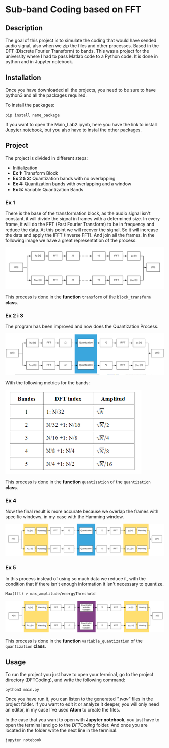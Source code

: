 # Sub-band Coding based on FFT

## Description
The goal of this project is to simulate the coding that would have sended audio signal, also when we zip the files and other processes. Based in the DFT (Discrete Fourier Transform) to bands.
This was a project for the university where I had to pass Matlab code to a Python code. 
It is done in python and in Jupyter notebook.

## Installation
Once you have downloaded all the projects, you need to be sure to have python3 and all the packages required.

To install the packages:
````
pip install name_package
````
If you want to open the Main_Lab2.ipynb, here you have the link to install [Jupyter notebook](https://jupyter.org/install), but you also have to instal the other packages.

## Project
The project is divided in different steps:
- Initialization
- **Ex 1:** Transform Block
- **Ex 2 & 3:** Quantization bands with no overlapping
- **Ex 4:** Quantization bands with overlapping and a window
- **Ex 5:** Variable Quantization Bands

### Ex 1
There is the base of the transformation block, as the audio signal isn't constant, it will divide the signal in frames with a determined size. In every frame, it will do the FFT (Fast Fourier Transform) to be in frequency and reduce the data. 
At this point we will recover the signal. So it will increase the data and apply the IFFT (Inverse FFT). And join all the frames. In the following image we have a great representation of the process.

![Transform Block](/Images/TransformBlock.png)

This process is done in the **function** ``transform`` of the ``block_transform`` **class**.

### Ex 2 i 3
The program has been improved and now does the Quantization Process.

![Quantization Band](/Images/QuantizationBand.PNG)

With the following metrics for the bands:

![Quantization Bands](/Images/QuantizationBnads.PNG)

This process is done in the **function** ``quantization`` of the ``quantization`` **class**.

### Ex 4
Now the final result is more accurate because we overlap the frames with specific windows, in my case with the Hamming window.

![Overlaped Band](/Images/OverlapedBand.PNG)

### Ex 5
In this process instead of using so much data we reduce it, with the condition that if there isn't enough information it isn’t necessary to quantize.
````
Max(fft) > max_amplitude/energyThreshold
````

![Variable Quantization](/Images/VariableQuantization.PNG)


This process is done in the **function** ``variable_quantization`` of the ``quantization`` **class**.

## Usage
To run the project you just have to open your terminal, go to the project directory (DFTCoding), and write the following command:
````
python3 main.py
````
Once you have run it, you can listen to the generated *".wav"* files in the project folder.
If you want to edit it or analyze it deeper, you will only need an editor, in my case I’ve used **Atom** to create the files.

In the case that you want to open with **Jupyter notebook**, you just have to open the terminal and go to the *DFTCoding* folder. And once you are located in the folder write the next line in the terminal:
````
jupyter notebook
````
